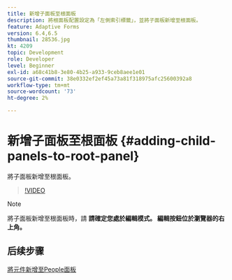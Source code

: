 ```yaml
---
title: 新增子面板至根面板
description: 將根面板配置設定為「左側索引標籤」，並將子面板新增至根面板。
feature: Adaptive Forms
version: 6.4,6.5
thumbnail: 28536.jpg
kt: 4209
topic: Development
role: Developer
level: Beginner
exl-id: a68c41b8-3e80-4b25-a933-9ceb8aee1e01
source-git-commit: 38e0332ef2ef45a73a81f318975afc25600392a8
workflow-type: tm+mt
source-wordcount: '73'
ht-degree: 2%

---
```


# 新增子面板至根面板 {#adding-child-panels-to-root-panel}

將子面板新增至根面板。


>[!VIDEO](https://video.tv.adobe.com/v/28536?quality=12&learn=on)

>[!NOTE]
>將子面板新增至根面板時，請 **請確定您處於編輯模式。 編輯按鈕位於瀏覽器的右上角。**

## 后续步骤

[將元件新增至People面板](./adding-components-to-people-panel.md)
